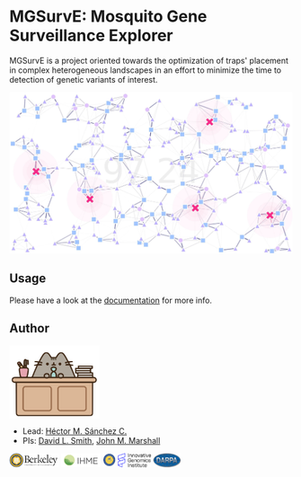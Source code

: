 # MGSurvE: Mosquito Gene Surveillance Explorer

MGSurvE is a project oriented towards the optimization of traps' placement in complex heterogeneous landscapes in an effort to minimize the time to detection of genetic variants of interest.

![](./img/demo.jpg)

## Usage

Please have a look at the [documentation](https://chipdelmal.github.io/MGSurvE/) for more info.


## Author

<img src="https://raw.githubusercontent.com/Chipdelmal/pyMSync/master/media/pusheen.jpg" height="130px" align="middle"><br>

* Lead: [Héctor M. Sánchez C.](https://chipdelmal.github.io/blog/)
* PIs: [David L. Smith](http://www.healthdata.org/about/david-smith), [John M. Marshall](https://publichealth.berkeley.edu/people/john-marshall/)

<img src="./img/berkeley.jpg" height="25px"> <img src="./img/IHME.jpg" height="25px">  <img src="./img/UCIMI.png" height="25px"> <img src="./img/IGI.png" height="25px"> <img src="./img/DARPA.jpg" height="25px">